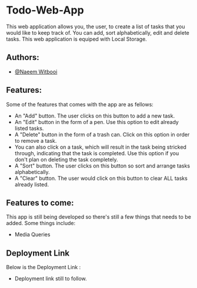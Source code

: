 # Todo-Web-App

This web application allows you, the user, to create a list of tasks that you would like to keep track of. You can add, sort alphabetically, edit and delete tasks. This web application is equiped with Local Storage.


## Authors:

- [@Naeem Witbooi](https://github.com/Naeem-wq)


## Features:

Some of the features that comes with the app are as fellows:

* An "Add" button. The user clicks on this button to add a new task.
* An "Edit" button in the form of a pen. Use this option to edit already listed tasks.
* A "Delete" button in the form of a trash can. Click on this option in order to remove a task.
* You can also click on a task, which will result in the task being stricked through, indicating that the task is completed. Use this option if you don't plan on deleting the task completely.
* A "Sort" button. The user clicks on this button so sort and arrange tasks alphabetically.
* A "Clear" button. The user would click on this button to clear ALL tasks already listed.
## Features to come:

This app is still being developed so there's still a few things that needs to be added.
Some things include:

* Media Queries
## Deployment Link

Below is the Deployment Link :
* Deployment link still to follow.
